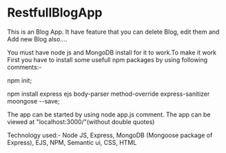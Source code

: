 # RestfullBlogApp
This is an Blog App. It have feature that you can delete Blog, edit them and Add new Blog also....  
 
You must have node js and MongoDB install for it to work.To make it work First you have to install some usefull npm packages by using following comments:- 
 
npm init; 
 
npm install express ejs body-parser method-override express-sanitizer moongose --save; 
  
The app can be started by using node app.js comment. 
The app can be viewed at "localhost:3000/"(without double quotes) 

Technology used:-
Node JS, 
Express, 
MongoDB (Mongoose package of Express), 
EJS, 
NPM, 
Semantic ui, 
CSS, 
HTML 
